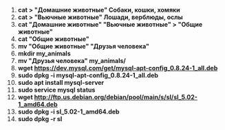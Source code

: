 1. __cat > "Домашние животные"
  Собаки, кошки, хомяки__
2. __cat > "Вьючные животные"
  Лошади, верблюды, ослы__
3. __cat "Домашние животные" "Вьючные животные" > "Общие животные"__
4. __cat "Общие животные"__
5. __mv "Общие животные" "Друзья человека"__
6. __mkdir my_animals__
7. __mv "Друзья человека" my_animals/__
8. __wget https://dev.mysql.com/get/mysql-apt-config_0.8.24-1_all.deb__
9. __sudo dpkg -i mysql-apt-config_0.8.24-1_all.deb__
10. __sudo apt install mysql-server__
11. __sudo service mysql status__
12. __wget http://ftp.us.debian.org/debian/pool/main/s/sl/sl_5.02-1_amd64.deb__
13. __sudo dpkg -i sl_5.02-1_amd64.deb__
14. __sudo dpkg -r sl__
